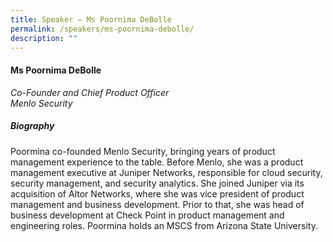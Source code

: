 ```yaml
---
title: Speaker – Ms Poornima DeBolle
permalink: /speakers/ms-poornima-debolle/
description: ""
---
```

#### **Ms Poornima DeBolle**

*Co-Founder and Chief Product Officer <br>
Menlo Security*


##### **Biography**
Poormina co-founded Menlo Security, bringing years of product management experience to the table. Before Menlo, she was a product management executive at Juniper Networks, responsible for cloud security, security management, and security analytics. She joined Juniper via its acquisition of Altor Networks, where she was vice president of product management and business development. Prior to that, she was head of business development at Check Point in product management and engineering roles. Poormina holds an MSCS from Arizona State University.